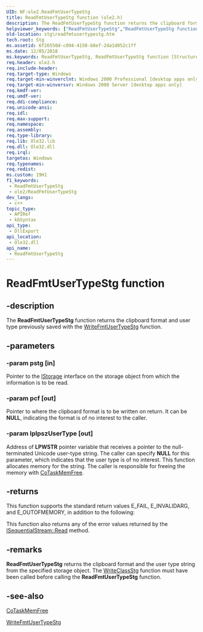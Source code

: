 ```yaml
---
UID: NF:ole2.ReadFmtUserTypeStg
title: ReadFmtUserTypeStg function (ole2.h)
description: The ReadFmtUserTypeStg function returns the clipboard format and user type previously saved with the WriteFmtUserTypeStg function.
helpviewer_keywords: ["ReadFmtUserTypeStg","ReadFmtUserTypeStg function [Structured Storage]","_stg_readfmtusertypestg","ole2/ReadFmtUserTypeStg","stg.readfmtusertypestg"]
old-location: stg\readfmtusertypestg.htm
tech.root: Stg
ms.assetid: 6f26550d-c094-4150-b8ef-2da1d052c1ff
ms.date: 12/05/2018
ms.keywords: ReadFmtUserTypeStg, ReadFmtUserTypeStg function [Structured Storage], _stg_readfmtusertypestg, ole2/ReadFmtUserTypeStg, stg.readfmtusertypestg
req.header: ole2.h
req.include-header: 
req.target-type: Windows
req.target-min-winverclnt: Windows 2000 Professional [desktop apps only]
req.target-min-winversvr: Windows 2000 Server [desktop apps only]
req.kmdf-ver: 
req.umdf-ver: 
req.ddi-compliance: 
req.unicode-ansi: 
req.idl: 
req.max-support: 
req.namespace: 
req.assembly: 
req.type-library: 
req.lib: Ole32.lib
req.dll: Ole32.dll
req.irql: 
targetos: Windows
req.typenames: 
req.redist: 
ms.custom: 19H1
f1_keywords:
 - ReadFmtUserTypeStg
 - ole2/ReadFmtUserTypeStg
dev_langs:
 - c++
topic_type:
 - APIRef
 - kbSyntax
api_type:
 - DllExport
api_location:
 - Ole32.dll
api_name:
 - ReadFmtUserTypeStg
---
```


# ReadFmtUserTypeStg function


## -description

The 
<b>ReadFmtUserTypeStg</b> function returns the clipboard format and user type previously saved with the 
<a href="https://docs.microsoft.com/windows/desktop/api/ole2/nf-ole2-writefmtusertypestg">WriteFmtUserTypeStg</a> function.

## -parameters

### -param pstg [in]

Pointer to the 
<a href="https://docs.microsoft.com/windows/desktop/api/objidl/nn-objidl-istorage">IStorage</a> interface on the storage object from which the information is to be read.

### -param pcf [out]

Pointer to where the clipboard format is to be written on return. It can be <b>NULL</b>, indicating the format is of no interest to the caller.

### -param lplpszUserType [out]

Address of <b>LPWSTR</b> pointer variable that receives a pointer to the null-terminated Unicode user-type string. The caller can specify <b>NULL</b> for this parameter, which indicates that the user type is of no interest. This function allocates memory for the string. The caller is responsible for freeing the memory with <a href="https://docs.microsoft.com/windows/desktop/api/combaseapi/nf-combaseapi-cotaskmemfree">CoTaskMemFree</a>.

## -returns

This function supports the standard return values E_FAIL, E_INVALIDARG, and E_OUTOFMEMORY, in addition to the following:

This function also returns any of the error values returned by the 
<a href="https://docs.microsoft.com/windows/desktop/api/objidl/nf-objidl-isequentialstream-read">ISequentialStream::Read</a> method.

## -remarks

<b>ReadFmtUserTypeStg</b> returns the clipboard format and the user type string from the specified storage object. The 
<a href="https://docs.microsoft.com/windows/desktop/api/coml2api/nf-coml2api-writeclassstg">WriteClassStg</a> function must have been called before calling the 
<b>ReadFmtUserTypeStg</b> function.

## -see-also

<a href="https://docs.microsoft.com/windows/desktop/api/combaseapi/nf-combaseapi-cotaskmemfree">CoTaskMemFree</a>



<a href="https://docs.microsoft.com/windows/desktop/api/ole2/nf-ole2-writefmtusertypestg">WriteFmtUserTypeStg</a>

